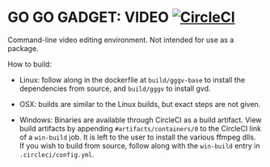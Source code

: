 # GO GO GADGET: VIDEO [![CircleCI](https://circleci.com/gh/DianeLooney/gggv/tree/master.svg?style=svg)](https://circleci.com/gh/DianeLooney/gggv/tree/master)

Command-line video editing environment. Not intended for use as a package.

How to build:

* Linux: follow along in the dockerfile at `build/gggv-base` to install the dependencies from source, and `build/gggv` to install gvd.

* OSX: builds are similar to the Linux builds, but exact steps are not given.

* Windows: Binaries are available through CircleCI as a build artifact. View build artifacts by appending `#artifacts/containers/0` to the CircleCI link of a `win-build` job. It is left to the user to install the various ffmpeg dlls. If you wish to build from source, follow along with the `win-build` entry in `.circleci/config.yml`.
